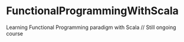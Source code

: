 # FunctionalProgrammingWithScala
Learning Functional Programming paradigm with Scala   // Still ongoing course
